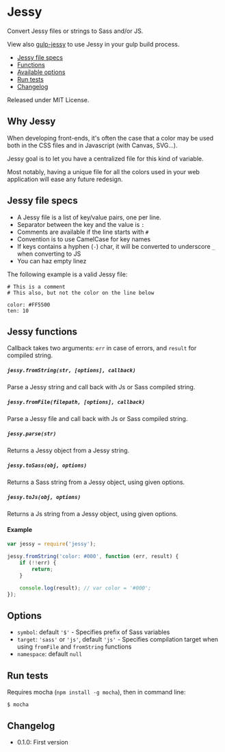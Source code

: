 Jessy
=====

Convert Jessy files or strings to Sass and/or JS.

View also [gulp-jessy](https://github.com/Ulflander/gulp-jessy) to use Jessy in
your gulp build process.

- [Jessy file specs](#jessy-file-specs)
- [Functions](#jessy-functions)
- [Available options](#options)
- [Run tests](#run-tests)
- [Changelog](#changelog)

Released under MIT License.

## Why Jessy

When developing front-ends, it's often the case that a color may be used both
in the CSS files and in Javascript (with Canvas, SVG...).

Jessy goal is to let you have a centralized file for this kind of variable.

Most notably, having a unique file for all the colors used in your web 
application will ease any future redesign.


## Jessy file specs

- A Jessy file is a list of key/value pairs, one per line.
- Separator between the key and the value is `:`
- Comments are available if the line starts with `#`
- Convention is to use CamelCase for key names
- If keys contains a hyphen (`-`) char, it will be converted to underscore `_` when converting to JS
- You can haz empty linez

The following example is a valid Jessy file:

```
# This is a comment
# This also, but not the color on the line below

color: #FF5500
ten: 10
```


## Jessy functions

Callback takes two arguments: `err` in case of errors, and `result` for compiled string.

##### `jessy.fromString(str, [options], callback)`

Parse a Jessy string and call back with Js or Sass compiled string.

##### `jessy.fromFile(filepath, [options], callback)`

Parse a Jessy file and call back with Js or Sass compiled string.

##### `jessy.parse(str)`

Returns a Jessy object from a Jessy string.

##### `jessy.toSass(obj, options)`

Returns a Sass string from a Jessy object, using given options.

##### `jessy.toJs(obj, options)`

Returns a Js string from a Jessy object, using given options.

#### Example

```js
var jessy = require('jessy');

jessy.fromString('color: #000', function (err, result) {
    if (!!err) {
        return;
    }

    console.log(result); // var color = '#000';
});

```

## Options

- `symbol`: default `'$'` - Specifies prefix of Sass variables
- `target`: `'sass'` or `'js'`, default `'js'` - Specifies compilation target when using `fromFile` and `fromString` functions
- `namespace`: default `null`

## Run tests

Requires mocha (`npm install -g mocha`), then in command line:

```
$ mocha
```

## Changelog

- 0.1.0: First version